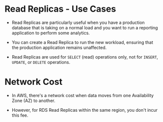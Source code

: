# Read Replicas - Use Cases

- Read Replicas are particularly useful when you have a production database that is taking on a normal load and you want to run a reporting application to perform some analytics.

- You can create a Read Replica to run the new workload, ensuring that the production application remains unaffected.

- Read Replicas are used for `SELECT` (read) operations only, not for `INSERT`, `UPDATE`, or `DELETE` operations.

# Network Cost

- In AWS, there's a network cost when data moves from one Availability Zone (AZ) to another.

- However, for RDS Read Replicas within the same region, you don't incur this fee.